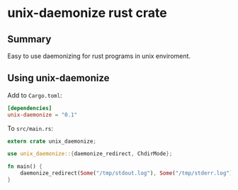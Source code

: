 # unix-daemonize rust crate

## Summary

Easy to use daemonizing for rust programs in unix enviroment.

## Using unix-daemonize

Add to `Cargo.toml`:

```toml
[dependencies]
unix-daemonize = "0.1"
```

To `src/main.rs`:

```rust
extern crate unix_daemonize;

use unix_daemonize::{daemonize_redirect, ChdirMode};

fn main() {
    daemonize_redirect(Some("/tmp/stdout.log"), Some("/tmp/stderr.log"), ChdirMode::ChdirRoot).unwrap()
}
```
